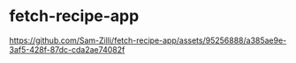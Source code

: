 # fetch-recipe-app

https://github.com/Sam-Zilli/fetch-recipe-app/assets/95256888/a385ae9e-3af5-428f-87dc-cda2ae74082f
